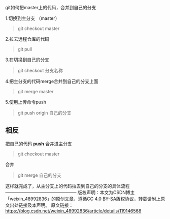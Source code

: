 git如何把master上的代码，合并到自己的分支

1.切换到主分支 （master）

> git checkout master

2.拉去远程仓库的代码

> git pull

3.在切换到自己的分支

> git checkout 分支名称

4.把主分支的代码merge合并到自己的分支上面

> git merge master

5.使用上传命令push

> git push origin 自己的分支

## 相反

把自己的代码 **push** 合并进主分支

> git checkout master

合并

> git merge 自己的分支

这样就完成了，从主分支上的代码拉去到自己的分支的具体流程
————————————————
版权声明：本文为CSDN博主「weixin_48992836」的原创文章，遵循CC 4.0 BY-SA版权协议，转载请附上原文出处链接及本声明。
原文链接：https://blog.csdn.net/weixin_48992836/article/details/119146568